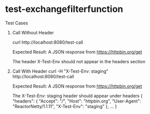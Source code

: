 # test-exchangefilterfunction

Test Cases

1. Call Without Header

    curl http://localhost:8080/test-call

    Expected Result:
    A JSON response from https://httpbin.org/get

    The header X-Test-Env should not appear in the headers section

2. Call With Header
    curl -H "X-Test-Env: staging" http://localhost:8080/test-call

    Expected Result:
    A JSON response from https://httpbin.org/get

    The X-Test-Env: staging header should appear under headers
    {
        "headers": {
            "Accept": "*/*",
            "Host": "httpbin.org",
            "User-Agent": "ReactorNetty/1.1.11",
            "X-Test-Env": "staging"
        },
        ...
    }